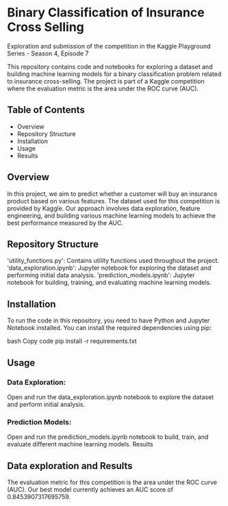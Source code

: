# Binary Classification of Insurance Cross Selling
Exploration and submission of the competition in the Kaggle Playground Series - Season 4, Episode 7

This repository contains code and notebooks for exploring a dataset and building machine learning models for a binary classification problem related to insurance cross-selling. The project is part of a Kaggle competition where the evaluation metric is the area under the ROC curve (AUC).

## Table of Contents
 - Overview
 - Repository Structure
 - Installation
 - Usage
 - Results

## Overview
In this project, we aim to predict whether a customer will buy an insurance product based on various features. The dataset used for this competition is provided by Kaggle. Our approach involves data exploration, feature engineering, and building various machine learning models to achieve the best performance measured by the AUC.

## Repository Structure
'utility_functions.py': Contains utility functions used throughout the project.
'data_exploration.ipynb': Jupyter notebook for exploring the dataset and performing initial data analysis.
'prediction_models.ipynb': Jupyter notebook for building, training, and evaluating machine learning models.

## Installation
To run the code in this repository, you need to have Python and Jupyter Notebook installed. You can install the required dependencies using pip:

bash
Copy code
pip install -r requirements.txt

## Usage

### Data Exploration:
Open and run the data_exploration.ipynb notebook to explore the dataset and perform initial analysis.

### Prediction Models:
Open and run the prediction_models.ipynb notebook to build, train, and evaluate different machine learning models.
Results

## Data exploration and Results
The evaluation metric for this competition is the area under the ROC curve (AUC). Our best model currently achieves an AUC score of 0.8453907317695759.
